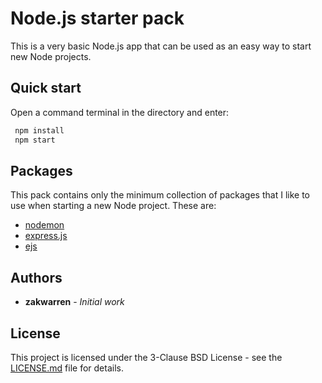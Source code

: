# Node.js starter pack

This is a very basic Node.js app that can be used as an easy
way to start new Node projects.

## Quick start

Open a command terminal in the directory and enter:

```bash
 npm install
 npm start
 ```

## Packages

This pack contains only the minimum collection of
packages that I like to use when starting a new Node
project. These are:

- [nodemon](https://nodemon.io/)
- [express.js](http://expressjs.com/)
- [ejs](https://ejs.co/)

## Authors

- **zakwarren** - *Initial work*

## License

This project is licensed under the 3-Clause BSD License - see
the [LICENSE.md](LICENSE.md) file for details.
